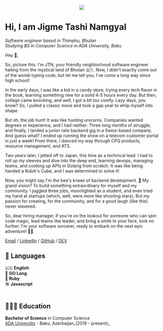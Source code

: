 <div align="center">
  <img src="https://assets.website-files.com/5e51b3b0337309d672efd94c/5e51cc5933d368febc351897_footer-img.svg">
</div>

# Hi, I am Jigme Tashi Namgyal

_Software engineer based in Thimphu, Bhutan_ <br>
_Studying BS in Computer Science in ADA University, Baku_<br>

Hey 👋,

So, picture this: I'm JTN, your friendly neighborhood software engineer hailing from the mystical land of Bhutan 🇧🇹. Now, I didn't exactly come out of the womb typing code, but let me tell you, I've come a long way since high school!

In the early days, I was like a kid in a candy store, trying every tech flavor in the book, learning something new for a solid 4-5 hours every day. But then, college came knocking, and well, I got a bit too comfy. Lazy days, you know? So, I pulled a classic move and took a gap year to whip myself into shape.

But oh, the job hunt! It was like hunting unicorns. Companies wanted degrees or experience, and I had neither. Three long months of struggle, and finally, I landed a junior rails backend gig in a Swiss-based company. And guess what? I ended up running the show on a telecom customer portal in just a week! From there, I danced my way through CPQ products, resource management, and ATS.

Two years later, I jetted off to Japan, this time as a technical lead. I had to roll up my sleeves and dive into the deep end, learning devops, managing teams, and cooking up APIs in Golang from scratch. It was like being handed a Rubik's Cube, and I was determined to solve it!

Now, you might say I'm the bee's knees of backend development. 🐝 My grand vision? To build something extraordinary for myself and my community. I juggled three jobs, moonlighted as a student, and even tried my hand at startups (which, well, were more like shooting stars). But my passion for creating, for the community, and for a good laugh (like this) never wavered.

So, dear hiring manager, if you're on the lookout for someone who can spin code magic, lead teams like leader, and bring a smile to your face, look no further. I'm your software sorcerer, ready to embark on the next epic adventure! 🚀🤓


[Email](mailto:tashinamgyaljigme@gmail.com) / [LinkedIn](https://www.linkedin.com/in/jigme-tashi-namgyal-511a811a3/)
/ [GitHub](https://github.com/jigmetnamgyal) / [DEV](https://dev.to/jigmet123)

## 💬 Languages

🇺🇸 **English** <br>
🏃 **GO Lang** <br>
💎 **Ruby** <br>
🕸️ **Javascript**
<br><br>

## 👩🏼‍🎓 Education

**Bachelor of Science** in Computer Science<br>
[ADA University](https://www.ada.edu.az/) - Baku, Azerbaijan_(2019 - present)_

